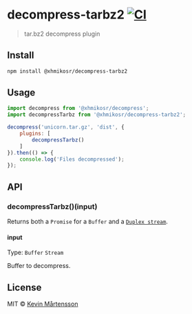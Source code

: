 # decompress-tarbz2 [![CI](https://github.com/XhmikosR/decompress-tarbz2/actions/workflows/ci.yml/badge.svg?branch=master)](https://github.com/XhmikosR/decompress-tarbz2/actions/workflows/ci.yml)

> tar.bz2 decompress plugin


## Install

```sh
npm install @xhmikosr/decompress-tarbz2
```


## Usage

```js
import decompress from '@xhmikosr/decompress';
import decompressTarbz from '@xhmikosr/decompress-tarbz2';

decompress('unicorn.tar.gz', 'dist', {
	plugins: [
		decompressTarbz()
	]
}).then(() => {
	console.log('Files decompressed');
});
```


## API

### decompressTarbz()(input)

Returns both a `Promise` for a `Buffer` and a [`Duplex stream`](https://nodejs.org/api/stream.html#stream_class_stream_duplex).

#### input

Type: `Buffer` `Stream`

Buffer to decompress.


## License

MIT © [Kevin Mårtensson](https://github.com/kevva)
